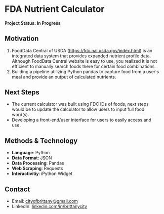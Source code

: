 # FDA Nutrient Calculator

#### Project Status: In Progress

## Motivation
1. FoodData Central of USDA (https://fdc.nal.usda.gov/index.html) is an integrated data system that provides expanded nutrient profile data. Although FoodData Central website is easy to use, you realized it is not efficient to manually search foods there for certain food combinations. 
2. Building a pipeline utilizing Python pandas to capture food from a user's meal and provide an output of calculated nutrients. 

## Next Steps
* The current calculator was built using FDC IDs of foods, next steps would be to update the calculator to allow users to input full food word(s).
* Developing a front-end/user interface for users to easily access and use. 
  
## Methods & Technology
* **Language**: Python
* **Data Format**: JSON
* **Data Processing**: Pandas
* **Web Scraping**: Requests
* **Interactivitiy**: iPython Widget
  
## Contact
* Email: [cityofbrittany@gmail.com](cityofbrittany@gmail.com)
* LinkedIn: [linkedin.com/in/brittanycity](https://www.linkedin.com/in/brittanycity/)

